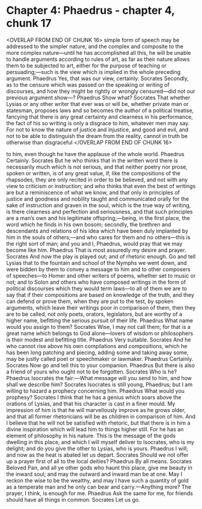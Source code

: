 # Chapter 4: Phaedrus - chapter 4, chunk 17

<OVERLAP FROM END OF CHUNK 16>
simple form of speech may be addressed to the simpler nature, and the complex and composite to the more complex nature⁠—until he has accomplished all this, he will be unable to handle arguments according to rules of art, as far as their nature allows them to be subjected to art, either for the purpose of teaching or persuading;⁠—such is the view which is implied in the whole preceding argument. Phaedrus Yes, that was our view, certainly. Socrates Secondly, as to the censure which was passed on the speaking or writing of discourses, and how they might be rightly or wrongly censured⁠—did not our previous argument show⁠—? Phaedrus Show what? Socrates That whether Lysias or any other writer that ever was or will be, whether private man or statesman, proposes laws and so becomes the author of a political treatise, fancying that there is any great certainty and clearness in his performance, the fact of his so writing is only a disgrace to him, whatever men may say. For not to know the nature of justice and injustice, and good and evil, and not to be able to distinguish the dream from the reality, cannot in truth be otherwise than disgraceful
</OVERLAP FROM END OF CHUNK 16>

to him, even though he have the applause of the whole world. Phaedrus Certainly. Socrates But he who thinks that in the written word there is necessarily much which is not serious, and that neither poetry nor prose, spoken or written, is of any great value, if, like the compositions of the rhapsodes, they are only recited in order to be believed, and not with any view to criticism or instruction; and who thinks that even the best of writings are but a reminiscence of what we know, and that only in principles of justice and goodness and nobility taught and communicated orally for the sake of instruction and graven in the soul, which is the true way of writing, is there clearness and perfection and seriousness, and that such principles are a man’s own and his legitimate offspring;⁠—being, in the first place, the word which he finds in his own bosom; secondly, the brethren and descendants and relations of his idea which have been duly implanted by him in the souls of others;⁠—and who cares for them and no others⁠—this is the right sort of man; and you and I, Phaedrus, would pray that we may become like him. Phaedrus That is most assuredly my desire and prayer. Socrates And now the play is played out; and of rhetoric enough. Go and tell Lysias that to the fountain and school of the Nymphs we went down, and were bidden by them to convey a message to him and to other composers of speeches⁠—to Homer and other writers of poems, whether set to music or not; and to Solon and others who have composed writings in the form of political discourses which they would term laws⁠—to all of them we are to say that if their compositions are based on knowledge of the truth, and they can defend or prove them, when they are put to the test, by spoken arguments, which leave their writings poor in comparison of them, then they are to be called, not only poets, orators, legislators, but are worthy of a higher name, befitting the serious pursuit of their life. Phaedrus What name would you assign to them? Socrates Wise, I may not call them; for that is a great name which belongs to God alone⁠—lovers of wisdom or philosophers is their modest and befitting title. Phaedrus Very suitable. Socrates And he who cannot rise above his own compilations and compositions, which he has been long patching and piecing, adding some and taking away some, may be justly called poet or speechmaker or lawmaker. Phaedrus Certainly. Socrates Now go and tell this to your companion. Phaedrus But there is also a friend of yours who ought not to be forgotten. Socrates Who is he? Phaedrus Isocrates the fair:⁠—What message will you send to him, and how shall we describe him? Socrates Isocrates is still young, Phaedrus; but I am willing to hazard a prophecy concerning him. Phaedrus What would you prophesy? Socrates I think that he has a genius which soars above the orations of Lysias, and that his character is cast in a finer mould. My impression of him is that he will marvellously improve as he grows older, and that all former rhetoricians will be as children in comparison of him. And I believe that he will not be satisfied with rhetoric, but that there is in him a divine inspiration which will lead him to things higher still. For he has an element of philosophy in his nature. This is the message of the gods dwelling in this place, and which I will myself deliver to Isocrates, who is my delight; and do you give the other to Lysias, who is yours. Phaedrus I will; and now as the heat is abated let us depart. Socrates Should we not offer up a prayer first of all to the local deities? Phaedrus By all means. Socrates Beloved Pan, and all ye other gods who haunt this place, give me beauty in the inward soul; and may the outward and inward man be at one. May I reckon the wise to be the wealthy, and may I have such a quantity of gold as a temperate man and he only can bear and carry.⁠—Anything more? The prayer, I think, is enough for me. Phaedrus Ask the same for me, for friends should have all things in common. Socrates Let us go.